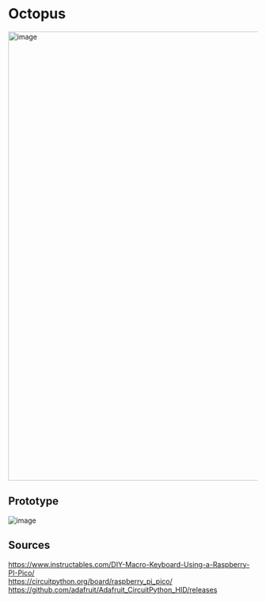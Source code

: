 # Octopus

<img width="907" alt="image" src="https://user-images.githubusercontent.com/2369982/166143558-9303d707-31a6-4fd9-931d-f336a9b1d4a2.png">


## Prototype

![image](https://user-images.githubusercontent.com/2369982/166143530-ecccc088-f4ea-46c8-a009-354378405a24.png)


## Sources

https://www.instructables.com/DIY-Macro-Keyboard-Using-a-Raspberry-PI-Pico/  
https://circuitpython.org/board/raspberry_pi_pico/  
https://github.com/adafruit/Adafruit_CircuitPython_HID/releases
